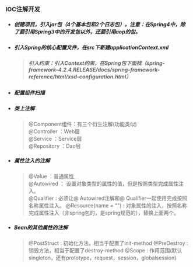 
### IOC注解开发  

* ##### 创建项目，引入jar包（4个基本包和2个日志包）。注意：在Spring4中，除了要引用Spring3中的开发包以外，还要引用aop的包。  
* ##### 引入Spring的核心配置文件，在src下新建applicationContext.xml  
  > ##### 引入约束：引入Context约束，在Spring包下面找（spring-framework-4.2.4.RELEASE/docs/spring-framework-reference/html/xsd-configuration.html）  
  > ##### 
* ##### 配置组件扫描
* ##### 类上注解
  > @Component组件：有三个衍生注解(功能类似)  
  > @Controller ：Web层  
  > @Service ：Service层  
  > @Repository ：Dao层
* ##### 属性注入的注解  
  > @Value ：普通属性   
  > @Autowired ： 设置对象类型的属性的值，但是按照类型完成属性注入。  
  > @Qualifier : 必须让@ Autowired注解和@ Qualifier一起使用完成按照名称属性注入。
  > @Resource(name = "") : 对象属性的注入，按照名称完成属性注入（非spring包的，是spring规范的），替换上面两个。
* ##### Bean的其他属性的注解  
  > @PostStruct : 初始化方法，相当于配置了init-method
  > @PreDestroy : 销毁方法，相当于配置了destroy-method
  > @Scope : 作用范围(默认singleton，还有prototype，request，session，globalsession)
